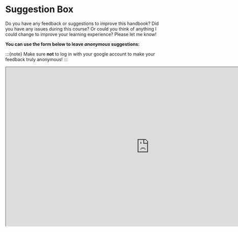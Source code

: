 # Suggestion Box  

Do you have any feedback or suggestions to improve this handbook? Did you have any issues during this course? Or could you think of anything I could change to improve your learning experience? Please let me know!  

**You can use the form below to leave *anonymous* suggestions:**

:::{note}
Make sure **not** to log in with your google account to make your feedback truly anonymous!
:::

<iframe src="https://docs.google.com/document/d/12M21f8A8cVq2VCvE3umnqmauXfla_owrYaUNSmlkMSA/edit?usp=sharing" frameborder="1" width="900" height="500"></iframe>
